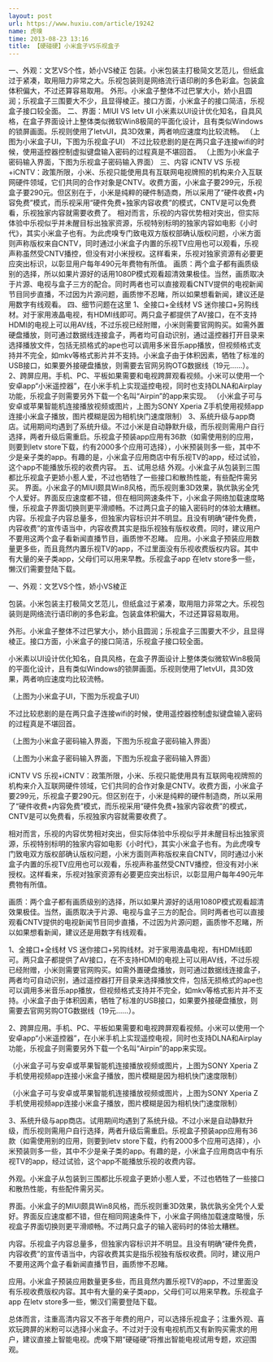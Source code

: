 ```yaml
---
layout: post
url: https://www.huxiu.com/article/19242
name: 虎嗅
time: 2013-08-23 13:16
title: 【硬碰硬】小米盒子VS乐视盒子
---
```

一、外观：文艺VS个性，娇小VS棱正 包装。小米包装主打极简文艺范儿，但纸盒过于紧凑，取用阻力非常之大。乐视包装则是网络流行语印刷的多色彩盒。包装盒体积偏大，不过还算容易取用。 外形。小米盒子整体不过巴掌大小，娇小且圆润；乐视盒子三围要大不少，且显得棱正。接口方面，小米盒子的接口简洁，乐视盒子接口较全面。 二、界面：MIUI VS letv UI 小米素以UI设计优化知名，自具风格，在盒子界面设计上整体类似微软Win8极简的平面化设计，且有类似Windows的锁屏画面。乐视则使用了letvUI，具3D效果，两者响应速度均比较流畅。 （上图为小米盒子UI，下图为乐视盒子UI） 不过比较悲剧的是在两只盒子连接wifi的时候，使用遥控器控制虚拟键盘输入密码的过程真是不堪回首。 （上图为小米盒子密码输入界面，下图为乐视盒子密码输入界面） 三、内容 iCNTV VS 乐视+iCNTV：政策所限，小米、乐视只能使用具有互联网电视牌照的机构来介入互联网硬件领域，它们共同的合作对象是CNTV。收费方面，小米盒子要299元，乐视盒子要290元。但区别在于，小米是纯粹的硬件制造商，所以采用了“硬件收费+内容免费”模式，而乐视采用“硬件免费+独家内容收费”的模式，CNTV是可以免费看，乐视独家内容就需要收费了。 相对而言，乐视的内容优势相对突出，但实际体验中乐视似乎并未醒目标出独家资源，乐视特别标明的独家内容如电影《小时代》，其实小米盒子也有。为此虎嗅专门致电双方版权部确认版权问题，小米方面则声称版权来自CNTV，同时通过小米盒子内置的乐视TV应用也可以观看，乐视声称虽然受CNTV播控，但没有对小米授权。这样看来，乐视对独家资源有必要更应突出标识，以彰显用户每年490元年费物有所值。 画质：两个盒子都有画质级别的选择，所以如果片源好的话用1080P模式观看超清效果极佳。当然，画质取决于片源、电视与盒子三方的配合。同时两者也可以直接观看CNTV提供的电视新闻节目同步直播，不过因为片源问题，画质惨不忍睹，所以如果想看新闻，建议还是用数字有线观看。 四、细节问题在这里 1、全接口+全线材 VS 迷你接口+另购线材。对于家用液晶电视，有HDMI线即可。两只盒子都提供了AV接口，在不支持HDMI的电视上可以用AV线，不过乐视已经附赠，小米则需要官网购买。如需外置硬盘播放，则可通过数据线连接盒子，两者均可自动识别，通过遥控器打开目录来选择播放文件，包括无损格式的ape也可以调用多米音乐app播放，但视频格式支持并不完全，如mkv等格式影片并不支持。小米盒子由于体积因素，牺牲了标准的USB接口，如果要外接硬盘播放，则需要去官网另购OTG数据线（19元……）。 2、跨屏应用。手机、PC、平板如果需要和电视跨屏观看视频。小米可以使用一个安卓app“小米遥控器”，在小米手机上实现遥控电视，同时也支持DLNA和Airplay功能，乐视盒子则需要另外下载一个名叫“Airpin”的app来实现。 （小米盒子可与安卓或苹果智能机连接播放视频或图片，上图为SONY Xperia Z手机使用视频app连接小米盒子播放，图片模糊是因为相机快门速度限制） 3、系统升级与app商店。试用期间均遇到了系统升级。不过小米是自动静默升级，而乐视则需用户自行选择，两者升级后需重启。乐视盒子预装app应用有36款（如需使用别的应用，则要到letv store下载，约有2000多个应用可选择），小米预装则多一些，其中不少是亲子类的app。有趣的是，小米盒子应用商店中有乐视TV的app，经过试验，这个app不能播放乐视的收费内容。 五、试用总结 外观。小米盒子从包装到三围都比乐视盒子更娇小惹人爱，不过也牺牲了一些接口和散热性能，有些配件需另买。 界面。小米盒子的MIUI颇具Win8风格，而乐视则重3D效果，孰优孰劣全凭个人爱好。界面反应速度都不错，但在相同网速条件下，小米盒子网络加载速度略慢，乐视盒子界面切换则更平滑顺畅。不过两只盒子的输入密码时的体验太糟糕。 内容。乐视盒子内容总量多，但独家内容标识并不明显。且没有明确“硬件免费，内容收费”的宣传语当中，内容收费其实是指乐视独有版权收费。同时，建议用户不要用这两个盒子看新闻直播节目，画质惨不忍睹。 应用。小米盒子预装应用数量更多些，而且竟然内置乐视TV的app，不过里面没有乐视收费版权内容。其中有大量的亲子类app，父母们可以用来早教。乐视盒子app 在letv store多一些，懒汉们需要登陆下载。

一、外观：文艺VS个性，娇小VS棱正

包装。小米包装主打极简文艺范儿，但纸盒过于紧凑，取用阻力非常之大。乐视包装则是网络流行语印刷的多色彩盒。包装盒体积偏大，不过还算容易取用。

外形。小米盒子整体不过巴掌大小，娇小且圆润；乐视盒子三围要大不少，且显得棱正。接口方面，小米盒子的接口简洁，乐视盒子接口较全面。

小米素以UI设计优化知名，自具风格，在盒子界面设计上整体类似微软Win8极简的平面化设计，且有类似Windows的锁屏画面。乐视则使用了letvUI，具3D效果，两者响应速度均比较流畅。

（上图为小米盒子UI，下图为乐视盒子UI）

不过比较悲剧的是在两只盒子连接wifi的时候，使用遥控器控制虚拟键盘输入密码的过程真是不堪回首。

（上图为小米盒子密码输入界面，下图为乐视盒子密码输入界面）

（上图为小米盒子密码输入界面，下图为乐视盒子密码输入界面）

iCNTV VS 乐视+iCNTV：政策所限，小米、乐视只能使用具有互联网电视牌照的机构来介入互联网硬件领域，它们共同的合作对象是CNTV。收费方面，小米盒子要299元，乐视盒子要290元。但区别在于，小米是纯粹的硬件制造商，所以采用了“硬件收费+内容免费”模式，而乐视采用“硬件免费+独家内容收费”的模式，CNTV是可以免费看，乐视独家内容就需要收费了。

相对而言，乐视的内容优势相对突出，但实际体验中乐视似乎并未醒目标出独家资源，乐视特别标明的独家内容如电影《小时代》，其实小米盒子也有。为此虎嗅专门致电双方版权部确认版权问题，小米方面则声称版权来自CNTV，同时通过小米盒子内置的乐视TV应用也可以观看，乐视声称虽然受CNTV播控，但没有对小米授权。这样看来，乐视对独家资源有必要更应突出标识，以彰显用户每年490元年费物有所值。

画质：两个盒子都有画质级别的选择，所以如果片源好的话用1080P模式观看超清效果极佳。当然，画质取决于片源、电视与盒子三方的配合。同时两者也可以直接观看CNTV提供的电视新闻节目同步直播，不过因为片源问题，画质惨不忍睹，所以如果想看新闻，建议还是用数字有线观看。

1、全接口+全线材 VS 迷你接口+另购线材。对于家用液晶电视，有HDMI线即可。两只盒子都提供了AV接口，在不支持HDMI的电视上可以用AV线，不过乐视已经附赠，小米则需要官网购买。如需外置硬盘播放，则可通过数据线连接盒子，两者均可自动识别，通过遥控器打开目录来选择播放文件，包括无损格式的ape也可以调用多米音乐app播放，但视频格式支持并不完全，如mkv等格式影片并不支持。小米盒子由于体积因素，牺牲了标准的USB接口，如果要外接硬盘播放，则需要去官网另购OTG数据线（19元……）。

2、跨屏应用。手机、PC、平板如果需要和电视跨屏观看视频。小米可以使用一个安卓app“小米遥控器”，在小米手机上实现遥控电视，同时也支持DLNA和Airplay功能，乐视盒子则需要另外下载一个名叫“Airpin”的app来实现。

（小米盒子可与安卓或苹果智能机连接播放视频或图片，上图为SONY Xperia Z手机使用视频app连接小米盒子播放，图片模糊是因为相机快门速度限制）

（小米盒子可与安卓或苹果智能机连接播放视频或图片，上图为SONY Xperia Z手机使用视频app连接小米盒子播放，图片模糊是因为相机快门速度限制）

3、系统升级与app商店。试用期间均遇到了系统升级。不过小米是自动静默升级，而乐视则需用户自行选择，两者升级后需重启。乐视盒子预装app应用有36款（如需使用别的应用，则要到letv store下载，约有2000多个应用可选择），小米预装则多一些，其中不少是亲子类的app。有趣的是，小米盒子应用商店中有乐视TV的app，经过试验，这个app不能播放乐视的收费内容。

外观。小米盒子从包装到三围都比乐视盒子更娇小惹人爱，不过也牺牲了一些接口和散热性能，有些配件需另买。

界面。小米盒子的MIUI颇具Win8风格，而乐视则重3D效果，孰优孰劣全凭个人爱好。界面反应速度都不错，但在相同网速条件下，小米盒子网络加载速度略慢，乐视盒子界面切换则更平滑顺畅。不过两只盒子的输入密码时的体验太糟糕。

内容。乐视盒子内容总量多，但独家内容标识并不明显。且没有明确“硬件免费，内容收费”的宣传语当中，内容收费其实是指乐视独有版权收费。同时，建议用户不要用这两个盒子看新闻直播节目，画质惨不忍睹。

应用。小米盒子预装应用数量更多些，而且竟然内置乐视TV的app，不过里面没有乐视收费版权内容。其中有大量的亲子类app，父母们可以用来早教。乐视盒子app 在letv store多一些，懒汉们需要登陆下载。

总体而言，注重高清内容又不吝于年费的用户，可以选择乐视盒子；注重外观、喜欢玩跨屏的米粉可以选择小米盒子。不过对于没有电视机而又有新购买需求的用户，建议直接上智能电视。虎嗅下期“硬碰硬”将推出智能电视试用专题，欢迎围观。


